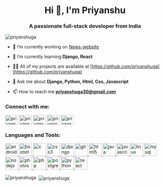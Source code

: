<h1 align="center">Hi 👋, I'm Priyanshu</h1>
<h3 align="center">A passionate full-stack developer from India</h3>

<p align="left"> <img src="https://komarev.com/ghpvc/?username=priyanshuga" alt="priyanshuga" /> </p>

- 🔭 I’m currently working on [News-website](https://thesocialbugg.herokuapp.co.)

- 🌱 I’m currently learning **Django, React**

- 👨‍💻 All of my projects are available at [https://github.com/priyanshuga](https://github.com/priyanshuga)

- 💬 Ask me about **Django, Python, Html, Css, Javascript**

- 📫 How to reach me **priyanshuga30@gmail.com**

<p align="left">
<h3 align="left">Connect with me:</h3>
<a href="https://twitter.com/priyansshu_" target="blank"><img align="center" src="https://cdn.jsdelivr.net/npm/simple-icons@3.0.1/icons/twitter.svg" alt="priyansshu_" height="30" width="40" /></a>
<a href="https://linkedin.com/in/priyanshu-gandhi-25b7a9169" target="blank"><img align="center" src="https://cdn.jsdelivr.net/npm/simple-icons@3.0.1/icons/linkedin.svg" alt="priyanshu-gandhi-25b7a9169" height="30" width="40" /></a>
<a href="https://stackoverflow.com/users/priyanshu-gandhi" target="blank"><img align="center" src="https://cdn.jsdelivr.net/npm/simple-icons@3.0.1/icons/stackoverflow.svg" alt="priyanshu-gandhi" height="30" width="40" /></a>
<a href="https://kaggle.com/priyansshu" target="blank"><img align="center" src="https://cdn.jsdelivr.net/npm/simple-icons@3.0.1/icons/kaggle.svg" alt="priyansshu" height="30" width="40" /></a>
<a href="https://instagram.com/priyansshu._" target="blank"><img align="center" src="https://cdn.jsdelivr.net/npm/simple-icons@3.0.1/icons/instagram.svg" alt="priyansshu._" height="30" width="40" /></a>
</p>

<h3 align="left">Languages and Tools:</h3>
<p align="left"> <a href="https://developer.android.com" target="_blank"> <img src="https://devicons.github.io/devicon/devicon.git/icons/android/android-original-wordmark.svg" alt="android" width="40" height="40"/> </a> <a href="https://getbootstrap.com" target="_blank"> <img src="https://devicons.github.io/devicon/devicon.git/icons/bootstrap/bootstrap-plain.svg" alt="bootstrap" width="40" height="40"/> </a> <a href="https://www.cprogramming.com/" target="_blank"> <img src="https://devicons.github.io/devicon/devicon.git/icons/c/c-original.svg" alt="c" width="40" height="40"/> </a> <a href="https://www.w3schools.com/css/" target="_blank"> <img src="https://devicons.github.io/devicon/devicon.git/icons/css3/css3-original-wordmark.svg" alt="css3" width="40" height="40"/> </a> <a href="https://www.djangoproject.com/" target="_blank"> <img src="https://devicons.github.io/devicon/devicon.git/icons/django/django-original.svg" alt="django" width="40" height="40"/> </a> <a href="https://git-scm.com/" target="_blank"> <img src="https://www.vectorlogo.zone/logos/git-scm/git-scm-icon.svg" alt="git" width="40" height="40"/> </a> <a href="https://www.w3.org/html/" target="_blank"> <img src="https://devicons.github.io/devicon/devicon.git/icons/html5/html5-original-wordmark.svg" alt="html5" width="40" height="40"/> </a> <a href="https://www.java.com" target="_blank"> <img src="https://devicons.github.io/devicon/devicon.git/icons/java/java-original-wordmark.svg" alt="java" width="40" height="40"/> </a> <a href="https://developer.mozilla.org/en-US/docs/Web/JavaScript" target="_blank"> <img src="https://devicons.github.io/devicon/devicon.git/icons/javascript/javascript-original.svg" alt="javascript" width="40" height="40"/> </a> <a href="https://www.linux.org/" target="_blank"> <img src="https://devicons.github.io/devicon/devicon.git/icons/linux/linux-original.svg" alt="linux" width="40" height="40"/> </a> <a href="https://www.mysql.com/" target="_blank"> <img src="https://devicons.github.io/devicon/devicon.git/icons/mysql/mysql-original-wordmark.svg" alt="mysql" width="40" height="40"/> </a> <a href="https://nodejs.org" target="_blank"> <img src="https://devicons.github.io/devicon/devicon.git/icons/nodejs/nodejs-original-wordmark.svg" alt="nodejs" width="40" height="40"/> </a> <a href="https://www.photoshop.com/en" target="_blank"> <img src="https://devicons.github.io/devicon/devicon.git/icons/photoshop/photoshop-plain.svg" alt="photoshop" width="40" height="40"/> </a> <a href="https://www.php.net" target="_blank"> <img src="https://devicons.github.io/devicon/devicon.git/icons/php/php-original.svg" alt="php" width="40" height="40"/> </a> <a href="https://www.postgresql.org" target="_blank"> <img src="https://devicons.github.io/devicon/devicon.git/icons/postgresql/postgresql-original-wordmark.svg" alt="postgresql" width="40" height="40"/> </a> <a href="https://www.python.org" target="_blank"> <img src="https://devicons.github.io/devicon/devicon.git/icons/python/python-original.svg" alt="python" width="40" height="40"/> </a> <a href="https://reactjs.org/" target="_blank"> <img src="https://devicons.github.io/devicon/devicon.git/icons/react/react-original-wordmark.svg" alt="react" width="40" height="40"/> </a> </p>

<p><img align="left" src="https://github-readme-stats.vercel.app/api/top-langs/?username=priyanshuga&layout=compact" alt="priyanshuga" /></p>

<p>&nbsp;<img align="center" src="https://github-readme-stats.vercel.app/api?username=priyanshuga&show_icons=true" alt="priyanshuga" /></p>
